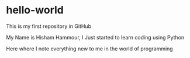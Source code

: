# hello-world

This is my first repository in GitHub

My Name is Hisham Hammour, I Just started to learn coding using Python

Here where I note everything new to me in the world of programming
